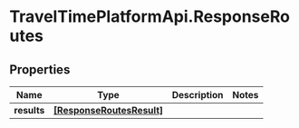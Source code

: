# TravelTimePlatformApi.ResponseRoutes

## Properties

Name | Type | Description | Notes
------------ | ------------- | ------------- | -------------
**results** | [**[ResponseRoutesResult]**](ResponseRoutesResult.md) |  | 


